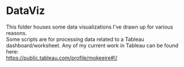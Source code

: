 # DataViz

This folder houses some data visualizations I've drawn up for various reasons.  
Some scripts are for processing data related to a Tableau dashboard/worksheet. Any of my current work in Tableau can be found here:  
https://public.tableau.com/profile/mokeeire#!/
